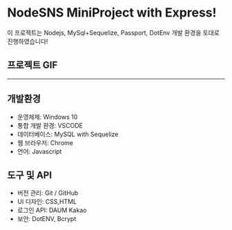 # NodeSNS MiniProject with Express!

이 프로젝트는 Nodejs, MySql+Sequelize, Passport, DotEnv 개발 환경을 토대로 진행하였습니다!

## 프로젝트 GIF



---

## 개발환경
- 운영체제: Windows 10
- 통합 개발 환경: VSCODE
- 데이터베이스: MySQL with Sequelize
- 웹 브라우저: Chrome
- 언어: Javascript

## 도구 및 API
- 버전 관리: Git / GitHub
- UI 디자인: CSS,HTML
- 로그인 API: DAUM Kakao
- 보안: DotENV, Bcrypt
